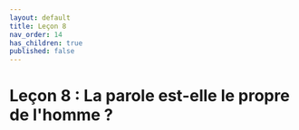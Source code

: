 ```yaml
---
layout: default
title: Leçon 8
nav_order: 14
has_children: true
published: false
---
```


# Leçon 8 : La parole est-elle le propre de l'homme ?



